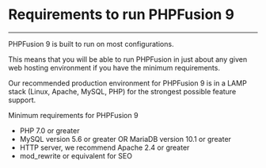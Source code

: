 # Requirements to run PHPFusion 9

---

PHPFusion 9 is built to run on most configurations.

This means that you will be able to run PHPFusion in just about any given web hosting environment if you have the minimum requirements.

Our recommended production environment for PHPFusion 9 is in a LAMP stack (Linux, Apache, MySQL, PHP) for the strongest possible feature support.

Minimum requirements for PHPFusion 9

- PHP 7.0 or greater
- MySQL version 5.6 or greater OR MariaDB version 10.1 or greater
- HTTP server, we recommend Apache 2.4 or greater
- mod_rewrite or equivalent for SEO
